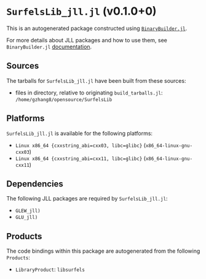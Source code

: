# `SurfelsLib_jll.jl` (v0.1.0+0)

This is an autogenerated package constructed using [`BinaryBuilder.jl`](https://github.com/JuliaPackaging/BinaryBuilder.jl).

For more details about JLL packages and how to use them, see `BinaryBuilder.jl` [documentation](https://juliapackaging.github.io/BinaryBuilder.jl/dev/jll/).

## Sources

The tarballs for `SurfelsLib_jll.jl` have been built from these sources:

* files in directory, relative to originating `build_tarballs.jl`: `/home/gzhang8/opensource/SurfelsLib`

## Platforms

`SurfelsLib_jll.jl` is available for the following platforms:

* `Linux x86_64 {cxxstring_abi=cxx03, libc=glibc}` (`x86_64-linux-gnu-cxx03`)
* `Linux x86_64 {cxxstring_abi=cxx11, libc=glibc}` (`x86_64-linux-gnu-cxx11`)

## Dependencies

The following JLL packages are required by `SurfelsLib_jll.jl`:

* `GLEW_jll)`
* `GLU_jll)`

## Products

The code bindings within this package are autogenerated from the following `Products`:

* `LibraryProduct`: `libsurfels`
